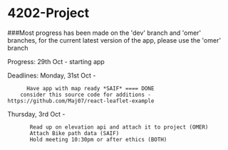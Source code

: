 # 4202-Project

###Most progress has been made on the 'dev' branch and 'omer' branches, for the current latest version of the app, please use the 'omer' branch


Progress:
29th Oct - starting app

Deadlines:
Monday, 31st Oct - 

          Have app with map ready *SAIF* ==== DONE
		consider this source code for additions - https://github.com/Maj07/react-leaflet-example

Thursday, 3rd Oct - 
           
           Read up on elevation api and attach it to project (OMER)
           Attach Bike path data (SAIF)
           Hold meeting 10:30pm or after ethics (BOTH)


